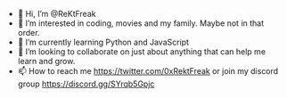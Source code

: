 - 👋 Hi, I’m @ReKtFreak
- 👀 I’m interested in coding, movies and my family. Maybe not in that order.
- 🌱 I’m currently learning Python and JavaScript
- 💞️ I’m looking to collaborate on just about anything that can help me learn and grow. 
- 📫 How to reach me https://twitter.com/0xRektFreak or join my discord group https://discord.gg/SYrqb5Gpjc

